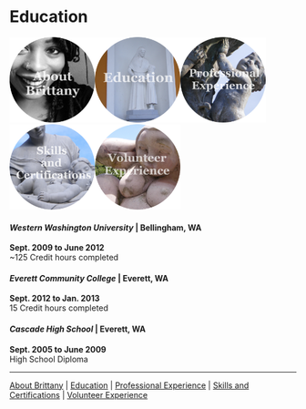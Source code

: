 # Education

[<img src="https://github.com/brittanyrjones/BrittanyJones/blob/master/Images/Aboutbrittany.jpg" width="150" height="150"/>](https://github.com/brittanyrjones/BrittanyJones/blob/master/Resume/About%20Me.md)[<img src="https://github.com/brittanyrjones/BrittanyJones/blob/master/Images/edu.jpg" width="150" height="150"/>](https://github.com/brittanyrjones/BrittanyJones/blob/master/Resume/Education.md)[<img src="https://github.com/brittanyrjones/BrittanyJones/blob/master/Images/prof.jpg" width="150" height="150"/>](https://github.com/brittanyrjones/BrittanyJones/blob/master/Resume/Professional%20Experience.md)[<img src="https://github.com/brittanyrjones/BrittanyJones/blob/master/Images/skills%20and%20certs.jpg" width="150" height="150"/>](https://github.com/brittanyrjones/BrittanyJones/blob/master/Resume/Skills%20and%20Certifications.md)[<img src="https://github.com/brittanyrjones/BrittanyJones/blob/master/Images/volunteer.jpg" width="150" height="150"/>](https://github.com/brittanyrjones/BrittanyJones/blob/master/Resume/Volunteer.md)


#### _Western Washington University_ | Bellingham, WA   
**Sept. 2009 to June 2012**   
~125 Credit hours completed   

#### _Everett Community College_ | Everett, WA   
**Sept. 2012 to Jan. 2013**    
15 Credit hours completed

#### _Cascade High School_ | Everett, WA    
**Sept. 2005 to June 2009**   
High School Diploma   

___
[About Brittany](https://github.com/brittanyrjones/BrittanyJones/blob/master/Resume/About%20Me.md) | [Education](https://github.com/brittanyrjones/BrittanyJones/blob/master/Resume/Education.md) | [Professional Experience](https://github.com/brittanyrjones/BrittanyJones/blob/master/Resume/Professional%20Experience.md) | [Skills and Certifications](https://github.com/brittanyrjones/BrittanyJones/blob/master/Resume/Skills%20and%20Certifications.md) | [Volunteer Experience](https://github.com/brittanyrjones/BrittanyJones/blob/master/Resume/Volunteer.md)
